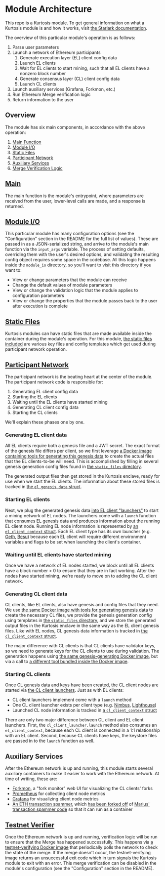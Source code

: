 Module Architecture
===================
This repo is a Kurtosis module. To get general information on what a Kurtosis module is and how it works, visit [the Starlark documentation](https://docs.kurtosis.com/reference/starlark-introduction).

The overview of this particular module's operation is as follows:

1. Parse user parameters
1. Launch a network of Ethereum participants
    1. Generate execution layer (EL) client config data
    1. Launch EL clients
    1. Wait for EL clients to start mining, such that all EL clients have a nonzero block number
    1. Generate consensus layer (CL) client config data
    1. Launch CL clients
1. Launch auxiliary services (Grafana, Forkmon, etc.)
1. Run Ethereum Merge verification logic
1. Return information to the user

Overview
--------
The module has six main components, in accordance with the above operation:

1. [Main Function][main-function]
1. [Module I/O][module-io]
1. [Static Files][static-files]
1. [Participant Network][participant-network]
1. [Auxiliary Services][auxiliary-services]
1. [Merge Verification Logic][testnet-verifier]

[Main][main-function]
------------------------------------
The main function is the module's entrypoint, where parameters are received from the user, lower-level calls are made, and a response is returned.

[Module I/O][module-io]
-----------------------
This particular module has many configuration options (see the "Configuration" section in the README for the full list of values). These are passed in as a JSON-serialized string, and arrive to the module's main function via the `input_args` variable. The process of setting defaults, overriding them with the user's desired options, and validating the resulting config object requires some space in the codebase. All this logic happens inside the `module_io` directory, so you'll want to visit this directory if you want to:

- View or change parameters that the module can receive
- Change the default values of module parameters
- View or change the validation logic that the module applies to configuration parameters
- View or change the properties that the module passes back to the user after execution is complete

[Static Files][static-files]
----------------------------
Kurtosis modules can have static files that are made available inside the container during the module's operation. For this module, [the static files included][static-files] are various key files and config templates which get used during participant network operation.

[Participant Network][participant-network]
------------------------------------------
The participant network is the beating heart at the center of the module. The participant network code is responsible for:

1. Generating EL client config data
1. Starting the EL clients
1. Waiting until the EL clients have started mining
1. Generating CL client config data
1. Starting the CL clients

We'll explain these phases one by one.

### Generating EL client data
All EL clients require both a genesis file and a JWT secret. The exact format of the genesis file differs per client, so we first leverage [a Docker image containing tools for generating this genesis data][ethereum-genesis-generator] to create the actual files that the EL clients-to-be will need. This is accomplished by filling in several genesis generation config files found in [the `static_files` directory][static-files].

The generated output files then get stored in the Kurtosis enclave, ready for use when we start the EL clients. The information about these stored files is tracked in [the `el_genesis_data` struct](https://github.com/kurtosis-tech/eth2-module/blob/master/src/participant_network/prelaunch_data_generator/el_genesis/el_genesis_data.star).

### Starting EL clients
Next, we plug the generated genesis data [into EL client "launchers"](https://github.com/kurtosis-tech/eth2-module/tree/master/src/participant_network/el) to start a mining network of EL nodes. The launchers come with a `launch` function that consumes EL genesis data and produces information about the running EL client node. Running EL node information is represented by [an `el_client_context` struct](https://github.com/kurtosis-tech/eth2-module/blob/master/src/participant_network/el/el_client_context.star). Each EL client type has its own launcher (e.g. [Geth](https://github.com/kurtosis-tech/eth2-module/tree/master/src/participant_network/el/geth), [Besu](https://github.com/kurtosis-tech/eth2-module/tree/master/src/participant_network/el/besu)) because each EL client will require different environment variables and flags to be set when launching the client's container.

### Waiting until EL clients have started mining
Once we have a network of EL nodes started, we block until all EL clients have a block number > 0 to ensure that they are in fact working. After the nodes have started mining, we're ready to move on to adding the CL client network.

### Generating CL client data
CL clients, like EL clients, also have genesis and config files that they need. We use [the same Docker image with tools for generating genesis data][ethereum-genesis-generator] to create the necessary CL files, we provide the genesis generation config using templates in [the `static_files` directory][static-files], and we store the generated output files in the Kurtosis enclave in the same way as the EL client genesis files. Like with EL nodes, CL genesis data information is tracked in [the `cl_client_context` struct](https://github.com/kurtosis-tech/eth2-module/blob/master/src/participant_network/el/el_client_context.star).

The major difference with CL clients is that CL clients have validator keys, so we need to generate keys for the CL clients to use during validation. The generation happens using [the same genesis-generating Docker image][ethereum-genesis-generator], but via a call to [a different tool bundled inside the Docker image](https://github.com/protolambda/eth2-val-tools).

### Starting CL clients
Once CL genesis data and keys have been created, the CL client nodes are started via [the CL client launchers](https://github.com/kurtosis-tech/eth2-module/tree/master/src/participant_network/cl). Just as with EL clients:

- CL client launchers implement come with a `launch` method
- One CL client launcher exists per client type (e.g. [Nimbus](https://github.com/kurtosis-tech/eth2-module/tree/master/src/participant_network/cl/nimbus), [Lighthouse](https://github.com/kurtosis-tech/eth2-module/tree/master/src/participant_network/cl/lighthouse))
- Launched CL node information is tracked in [a `cl_client_context` struct](https://github.com/kurtosis-tech/eth2-module/blob/master/src/participant_network/cl/cl_client_context.star)

There are only two major difference between CL client and EL client launchers. First, the `cl_client_launcher.launch` method also consumes an `el_client_context`, because each CL client is connected in a 1:1 relationship with an EL client. Second, because CL clients have keys, the keystore files are passed in to the `launch` function as well.

Auxiliary Services
------------------
After the Ethereum network is up and running, this module starts several auxiliary containers to make it easier to work with the Ethereum network. At time of writing, these are:

- [Forkmon](https://github.com/kurtosis-tech/eth2-module/tree/master/src/forkmon), a "fork monitor" web UI for visualizing the CL clients' forks
- [Prometheus](https://github.com/kurtosis-tech/eth2-module/tree/master/src/prometheus) for collecting client node metrics
- [Grafana](https://github.com/kurtosis-tech/eth2-module/tree/master/src/grafana) for visualizing client node metrics
- [An ETH transaction spammer](https://github.com/kurtosis-tech/eth2-module/tree/master/src/transaction_spammer), which [has been forked off](https://github.com/kurtosis-tech/tx-fuzz) of [Marius' transaction spammer code](https://github.com/MariusVanDerWijden/tx-fuzz) so that it can run as a container

[Testnet Verifier][testnet-verifier]
------------------------------------
Once the Ethereum network is up and running, verification logic will be run to ensure that the Merge has happened successfully. This happens via [a testnet-verifying Docker image](https://github.com/ethereum/merge-testnet-verifier) that periodically polls the network to check the state of the merge. If the merge doesn't occur, the testnet-verifying image returns an unsuccessful exit code which in turn signals the Kurtosis module to exit with an error. This merge verification can be disabled in the module's configuration (see the "Configuration" section in the README).

<!------------------------ Only links below here -------------------------------->

[module-docs]: https://docs.kurtosistech.com/modules.html
[enclave-context]: https://docs.kurtosistech.com/kurtosis/core-lib-documentation#enclavecontext

[main-function]: https://github.com/kurtosis-tech/eth2-module/blob/master/main.star#22
[module-io]: https://github.com/kurtosis-tech/eth2-module/tree/master/src/module_io
[participant-network]: https://github.com/kurtosis-tech/eth2-module/tree/master/src/participant_network
[ethereum-genesis-generator]: https://github.com/skylenet/ethereum-genesis-generator
[static-files]: https://github.com/kurtosis-tech/eth2-module/tree/master/static_files
[testnet-verifier]: https://github.com/kurtosis-tech/eth2-module/tree/master/src/testnet_verifier

[auxiliary-services]: #auxilary-services